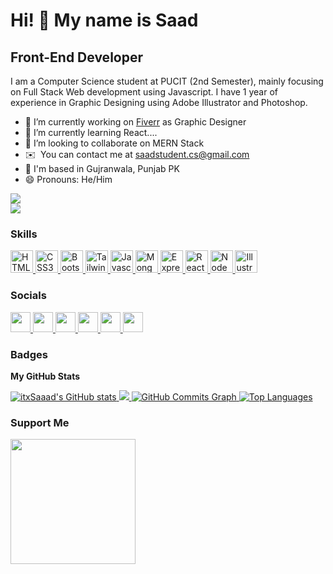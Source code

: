 Hi! 👋 My name is Saad
======================

Front-End Developer
-------------------------------

I am a Computer Science student at PUCIT (2nd Semester), mainly focusing on Full Stack Web development using Javascript. I have 1 year of experience in Graphic Designing using Adobe Illustrator and Photoshop.

- 🔭 I’m currently working on [Fiverr](https://www.fiverr.com/designerd_pk?up_rollout=true) as Graphic Designer
- 🌱 I’m currently learning React....
- 👯 I’m looking to collaborate on MERN Stack
- ✉️  You can contact me at [saadstudent.cs@gmail.com](mailto:saadstudent.cs@gmail.com)
-  📍 I'm based in Gujranwala, Punjab PK
- 😄 Pronouns: He/Him

![](https://komarev.com/ghpvc/?username=itxSaaad&color=10b981&style=for-the-badge)
<br />
<a href="https://www.github.com/itxSaaad" target="_blank" rel="noreferrer"><img
src="https://img.shields.io/github/followers/itxSaaad?logo=github&style=for-the-badge&color=10b981&labelColor=1c1917" /></a>


### Skills

<p align="left">
    <a href="https://developer.mozilla.org/en-US/docs/Glossary/HTML5" target="_blank" rel="noreferrer">
        <img src="https://raw.githubusercontent.com/danielcranney/readme-generator/main/public/icons/skills/html5-colored.svg" width="36" height="36" alt="HTML5" />
    </a>
    <a href="https://www.w3.org/TR/CSS/#css" target="_blank" rel="noreferrer">
        <img src="https://raw.githubusercontent.com/danielcranney/readme-generator/main/public/icons/skills/css3-colored.svg" width="36" height="36" alt="CSS3" />
    </a>
    <a href="https://getbootstrap.com/" target="_blank" rel="noreferrer">
        <img src="https://raw.githubusercontent.com/danielcranney/readme-generator/main/public/icons/skills/bootstrap-colored.svg" width="36" height="36" alt="Bootstrap" />
    </a>
    <a href="https://tailwindcss.com/" target="_blank" rel="noreferrer">
        <img src="https://raw.githubusercontent.com/danielcranney/readme-generator/main/public/icons/skills/tailwindcss-colored.svg" width="36" height="36" alt="TailwindCSS" />
    </a>
    <a href="https://developer.mozilla.org/en-US/docs/Web/JavaScript" target="_blank" rel="noreferrer">
       <img src="https://raw.githubusercontent.com/danielcranney/readme-generator/main/public/icons/skills/javascript-colored.svg" width="36" height="36" alt="Javascript" />
    </a>
    <a href="https://www.mongodb.com/" target="_blank" rel="noreferrer">
     <img src="https://raw.githubusercontent.com/danielcranney/readme-generator/main/public/icons/skills/mongodb-colored.svg" width="36" height="36" alt="MongoDB" />
    </a>
    <a href="https://expressjs.com/" target="_blank" rel="noreferrer">
     <img src="https://raw.githubusercontent.com/danielcranney/readme-generator/main/public/icons/skills/express-colored.svg" width="36" height="36" alt="Express" />
    </a>
        <a href="https://reactjs.org/" target="_blank" rel="noreferrer">
        <img src="https://raw.githubusercontent.com/danielcranney/readme-generator/main/public/icons/skills/react-colored.svg" width="36" height="36" alt="React" />
    </a>
    <a href="https://nodejs.org/en/" target="_blank" rel="noreferrer">
       <img src="https://raw.githubusercontent.com/danielcranney/readme-generator/main/public/icons/skills/nodejs-colored.svg" width="36" height="36" alt="NodeJS" />
    </a>
    <a href="adobe.com/uk/products/illustrator.html" target="_blank" rel="noreferrer">
      <img src="https://raw.githubusercontent.com/danielcranney/readme-generator/main/public/icons/skills/illustrator-colored.svg" width="36" height="36" alt="Illustrator" />
    </a>
</p>


### Socials

<p align="left"> 
  <a href="https://www.dev.to/itxSaaad" target="_blank" rel="noreferrer">
    <img src="https://raw.githubusercontent.com/danielcranney/readme-generator/main/public/icons/socials/devdotto.svg" width="32" height="32" />
  </a> 
  <a href="https://discord.com/users/itxSleipnir#1830" target="_blank" rel="noreferrer">
    <img src="https://raw.githubusercontent.com/danielcranney/readme-generator/main/public/icons/socials/discord.svg" width="32" height="32" />
  </a> 
  <a href="https://www.facebook.com/patheticsaad98" target="_blank" rel="noreferrer">
    <img src="https://raw.githubusercontent.com/danielcranney/readme-generator/main/public/icons/socials/facebook.svg" width="32" height="32" />
  </a> 
  <a href="http://www.instagram.com/m.saad_45" target="_blank" rel="noreferrer">
    <img src="https://raw.githubusercontent.com/danielcranney/readme-generator/main/public/icons/socials/instagram.svg" width="32" height="32" />
  </a> 
  <a href="https://www.linkedin.com/in/itxSaaad" target="_blank" rel="noreferrer">
    <img src="https://raw.githubusercontent.com/danielcranney/readme-generator/main/public/icons/socials/linkedin.svg" width="32" height="32" />
  </a>
  <a href="https://www.twitter.com/RAjpOo_Hn" target="_blank" rel="noreferrer">
    <img src="https://raw.githubusercontent.com/danielcranney/readme-generator/main/public/icons/socials/twitter.svg" width="32" height="32" />
  </a>
</p>

### Badges

<b>My GitHub Stats</b>

<a href="http://www.github.com/itxSaaad">
    <img src="https://github-readme-stats.vercel.app/api?username=itxSaaad&show_icons=true&hide=&count_private=true&title_color=ef4444&text_color=ffffff&icon_color=10b981&bg_color=1c1917&hide_border=true&show_icons=true" alt="itxSaaad's GitHub stats" />
</a>
<a href="http://www.github.com/itxSaaad">
    <img src="https://github-readme-streak-stats.herokuapp.com/?user=itxSaaad&stroke=ffffff&background=1c1917&ring=ef4444&fire=ef4444&currStreakNum=ffffff&currStreakLabel=ef4444&sideNums=ffffff&sideLabels=ffffff&dates=ffffff&hide_border=true" />
</a>
<a href="http://www.github.com/itxSaaad">
    <img src="https://activity-graph.herokuapp.com/graph?username=itxSaaad&bg_color=1c1917&color=ffffff&line=10b981&point=ffffff&area_color=1c1917&area=true&hide_border=true&custom_title=GitHub%20Commits%20Graph" alt="GitHub Commits Graph" />
</a>
<a href="https://github.com/itxSaaad" align="left">
    <img src="https://github-readme-stats.vercel.app/api/top-langs/?username=itxSaaad&langs_count=10&title_color=ef4444&text_color=ffffff&icon_color=10b981&bg_color=1c1917&hide_border=true&locale=en&custom_title=Top%20%Languages" alt="Top Languages" />
</a>

### Support Me

<a href="https://www.buymeacoffee.com/itxsaaad"><img src="https://cdn.buymeacoffee.com/buttons/v2/default-yellow.png" width="200" /></a>
